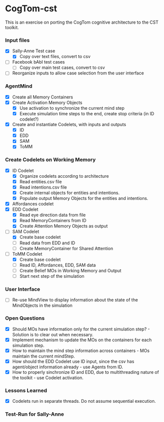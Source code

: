 # CogTom-cst
This is an exercise on porting the CogTom cognitive architecture to the CST toolkit.

### Input files
- [x] Sally-Anne Test case
  - [x] Copy over text files, convert to csv
- [ ] Facebook bAbI test cases
  - [ ] Copy over main test cases, convert to csv
- [ ] Reorganize inputs to allow case selection from the user interface

### AgentMind
- [x] Create all Memory Containers
- [x] Create Activation Memory Objects
  - [x] Use activation to synchronize the current mind step 
  - [x] Execute simulation time steps to the end, create stop criteria (in ID codelet?)
- [x] Create and instantiate Codelets, with inputs and outputs
  - [x] ID
  - [x] EDD
  - [x] SAM
  - [x] ToMM

### Create Codelets on Working Memory
- [x] ID Codelet  
  - [x] Organize codelets according to architecture
  - [x] Read entities.csv file
  - [x] Read intentions.csv file
  - [x] Create internal objects for entities and intentions.
  - [x] Populate output Memory Objects for the entities and intentions.
- [x] Affordances codelet
- [x] EDD Codelet
  - [x] Read eye direction data from file
  - [x] Read MemoryContainers from ID
  - [x] Create Attention Memory Objects as output
- [ ] SAM Codelet
  - [x] Create base codelet
  - [ ] Read data from EDD and ID
  - [ ] Create MemoryContainer for Shared Attention 
- [ ] ToMM Codelet
  - [x] Create base codelet
  - [ ] Read ID, Affordances, EDD, SAM data 
  - [ ] Create Belief MOs in Working Memory and Output
  - [ ] Start next step of the simulation

### User Interface
- [ ] Re-use MindView to display information about the state of the MindObjects in the simulation

### Open Questions
- [x] Should MOs have information only for the current simulation step? - Solution is to clear out when necessary.
- [x] Implement mechanism to update the MOs on the containers for each simulation step.
- [x] How to maintain the mind step information across containers - MOs maintain the current mindStep.
- [x] How should the EDD Codelet use ID input, since the csv has agent/object information already - use Agents from ID.
- [x] How to properly sinchronize ID and EDD, due to multithreading nature of the toolkit - use Codelet activation.

### Lessons Learned
- [x] Codelets run in separate threads. Do not assume sequential execution.

### Test-Run for Sally-Anne
